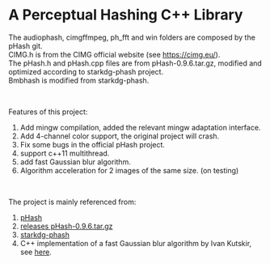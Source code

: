 # A Perceptual Hashing C++ Library

The audiophash, cimgffmpeg, ph_fft and win folders are composed by the pHash git.<br>
CIMG.h is from the CIMG official website (see https://cimg.eu/).<br>
The pHash.h and pHash.cpp files are from pHash-0.9.6.tar.gz, modified and optimized according to starkdg-phash project.<br>
Bmbhash is modified from starkdg-phash.<br>

<br/>

Features of this project:

1. Add mingw compilation, added the relevant mingw adaptation interface.
2. Add 4-channel color support, the original project will crash.
3. Fix some bugs in the official pHash project.
4. support c++11 multithread.
5. add fast Gaussian blur algorithm.
5. Algorithm acceleration for 2 images of the same size. (on testing)

<br/>

The project is mainly referenced from:

1. [pHash](https://github.com/aetilius/pHash)
2. [releases pHash-0.9.6.tar.gz](https://www.phash.org/releases/pHash-0.9.6.tar.gz)
3. [starkdg-phash](https://github.com/starkdg/phash)
4. C++ implementation of a fast Gaussian blur algorithm by Ivan Kutskir, see [here](https://github.com/starkdg/phash).
